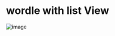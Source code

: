 # wordle with list View
![image](https://user-images.githubusercontent.com/112871222/193454121-36974ed1-b7cd-40bc-84da-f6b42ae496d3.png)
